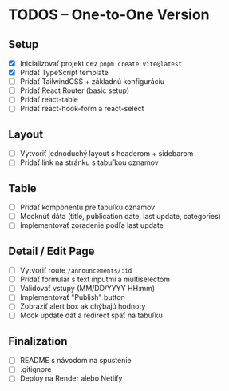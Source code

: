 # TODOS – One-to-One Version

## Setup

- [X] Inicializovať projekt cez `pnpm create vite@latest`
- [X] Pridať TypeScript template
- [ ] Pridať TailwindCSS + základnú konfiguráciu
- [ ] Pridať React Router (basic setup)
- [ ] Pridať react-table
- [ ] Pridať react-hook-form a react-select

## Layout

- [ ] Vytvoriť jednoduchý layout s headerom + sidebarom
- [ ] Pridať link na stránku s tabuľkou oznamov

## Table

- [ ] Pridať komponentu pre tabuľku oznamov
- [ ] Mocknúť dáta (title, publication date, last update, categories)
- [ ] Implementovať zoradenie podľa last update

## Detail / Edit Page

- [ ] Vytvoriť route `/announcements/:id`
- [ ] Pridať formulár s text inputmi a multiselectom
- [ ] Validovať vstupy (MM/DD/YYYY HH:mm)
- [ ] Implementovať "Publish" button
- [ ] Zobraziť alert box ak chýbajú hodnoty
- [ ] Mock update dát a redirect späť na tabuľku

## Finalization

- [ ] README s návodom na spustenie
- [ ] .gitignore
- [ ] Deploy na Render alebo Netlify
